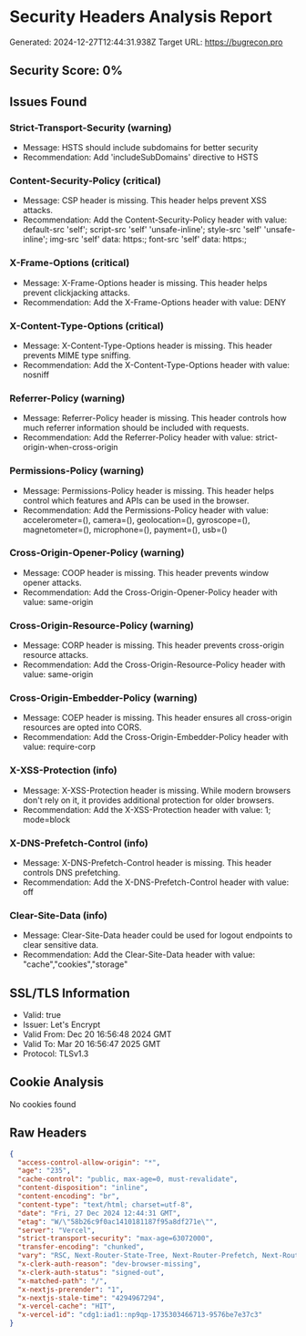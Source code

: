 
# Security Headers Analysis Report
Generated: 2024-12-27T12:44:31.938Z
Target URL: https://bugrecon.pro

## Security Score: 0%

## Issues Found

### Strict-Transport-Security (warning)
- Message: HSTS should include subdomains for better security
- Recommendation: Add 'includeSubDomains' directive to HSTS


### Content-Security-Policy (critical)
- Message: CSP header is missing. This header helps prevent XSS attacks.
- Recommendation: Add the Content-Security-Policy header with value: default-src 'self'; script-src 'self' 'unsafe-inline'; style-src 'self' 'unsafe-inline'; img-src 'self' data: https:; font-src 'self' data: https:;


### X-Frame-Options (critical)
- Message: X-Frame-Options header is missing. This header helps prevent clickjacking attacks.
- Recommendation: Add the X-Frame-Options header with value: DENY


### X-Content-Type-Options (critical)
- Message: X-Content-Type-Options header is missing. This header prevents MIME type sniffing.
- Recommendation: Add the X-Content-Type-Options header with value: nosniff


### Referrer-Policy (warning)
- Message: Referrer-Policy header is missing. This header controls how much referrer information should be included with requests.
- Recommendation: Add the Referrer-Policy header with value: strict-origin-when-cross-origin


### Permissions-Policy (warning)
- Message: Permissions-Policy header is missing. This header helps control which features and APIs can be used in the browser.
- Recommendation: Add the Permissions-Policy header with value: accelerometer=(), camera=(), geolocation=(), gyroscope=(), magnetometer=(), microphone=(), payment=(), usb=()


### Cross-Origin-Opener-Policy (warning)
- Message: COOP header is missing. This header prevents window opener attacks.
- Recommendation: Add the Cross-Origin-Opener-Policy header with value: same-origin


### Cross-Origin-Resource-Policy (warning)
- Message: CORP header is missing. This header prevents cross-origin resource attacks.
- Recommendation: Add the Cross-Origin-Resource-Policy header with value: same-origin


### Cross-Origin-Embedder-Policy (warning)
- Message: COEP header is missing. This header ensures all cross-origin resources are opted into CORS.
- Recommendation: Add the Cross-Origin-Embedder-Policy header with value: require-corp


### X-XSS-Protection (info)
- Message: X-XSS-Protection header is missing. While modern browsers don't rely on it, it provides additional protection for older browsers.
- Recommendation: Add the X-XSS-Protection header with value: 1; mode=block


### X-DNS-Prefetch-Control (info)
- Message: X-DNS-Prefetch-Control header is missing. This header controls DNS prefetching.
- Recommendation: Add the X-DNS-Prefetch-Control header with value: off


### Clear-Site-Data (info)
- Message: Clear-Site-Data header could be used for logout endpoints to clear sensitive data.
- Recommendation: Add the Clear-Site-Data header with value: "cache","cookies","storage"


## SSL/TLS Information

- Valid: true
- Issuer: Let's Encrypt
- Valid From: Dec 20 16:56:48 2024 GMT
- Valid To: Mar 20 16:56:47 2025 GMT
- Protocol: TLSv1.3



## Cookie Analysis
No cookies found

## Raw Headers
```json
{
  "access-control-allow-origin": "*",
  "age": "235",
  "cache-control": "public, max-age=0, must-revalidate",
  "content-disposition": "inline",
  "content-encoding": "br",
  "content-type": "text/html; charset=utf-8",
  "date": "Fri, 27 Dec 2024 12:44:31 GMT",
  "etag": "W/\"58b26c9f0ac1410181187f95a8df271e\"",
  "server": "Vercel",
  "strict-transport-security": "max-age=63072000",
  "transfer-encoding": "chunked",
  "vary": "RSC, Next-Router-State-Tree, Next-Router-Prefetch, Next-Router-Segment-Prefetch",
  "x-clerk-auth-reason": "dev-browser-missing",
  "x-clerk-auth-status": "signed-out",
  "x-matched-path": "/",
  "x-nextjs-prerender": "1",
  "x-nextjs-stale-time": "4294967294",
  "x-vercel-cache": "HIT",
  "x-vercel-id": "cdg1:iad1::np9qp-1735303466713-9576be7e37c3"
}
```
